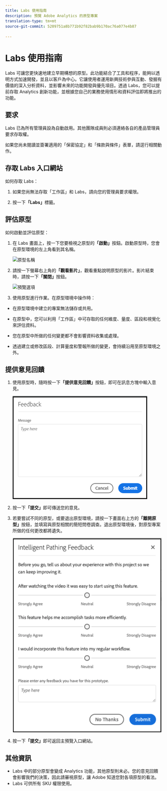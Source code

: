 ```yaml
---
title: Labs 使用指南
description: 預覽 Adobe Analytics 的原型專案
translation-type: tm+mt
source-git-commit: 5209751a8b771b92f82bab9b170ac76a077e4b87

---
```




# Labs 使用指南

Labs 可讓您更快速地建立早期構想的原型。此功能結合了工具和程序，能夠以透明方式加速開發，並且以客戶為中心。它讓使用者運用新興技術參與互動、發掘有價值的深入分析資料，並影響未來的功能開發與優先項目。透過 Labs，您可以提前存取 Analytics 創新功能，並根據您自己的業務使用情形和資料評估即將推出的功能。

## 要求

Labs 已為所有管理員設為自動啟用。其他團隊成員則必須連絡各自的產品管理員要求存取權。

如果您尚未閱讀並簽署適用的「保密協定」和「條款與條件」表單，請逕行相關動作。

## 存取 Labs 入口網站

如何存取 Labs：

1. 如果您尚無法存取「工作區」和 Labs，請向您的管理員要求權限。

1. 按一下&#x200B;**「Labs」**&#x200B;標籤。

## 評估原型

如何啟動並評估原型：

1. 在 Labs 畫面上，按一下您要檢視之原型的&#x200B;**「啟動」**&#x200B;按鈕。啟動原型時，您會在原型環境的左上角看到其名稱。

   ![原型名稱](https://user-images.githubusercontent.com/29133525/58670566-c03b6c00-82fc-11e9-8b29-ee34260c4024.png)

1. 請按一下螢幕右上角的&#x200B;**「觀看影片」**，觀看重點說明原型的影片。影片結束時，請按一下&#x200B;**「關閉」**&#x200B;按鈕。

   ![預覽選項](https://user-images.githubusercontent.com/29133525/58670261-a2213c00-82fb-11e9-88db-cc839c98fdab.png)

1. 使用原型進行作業。在原型環境中操作時：

* 在原型環境中建立的專案無法儲存或共用。

* 在原型中，您可以利用「工作區」中可存取的任何維度、量度、區段和視覺化來評估資料。

* 您在原型中所做的任何變更都不會影響資料收集或處理。

* 透過建立或修改區段、計算量度和警報所做的變更，會持續沿用至原型環境之外。

## 提供意見回饋

1. 使用原型時，隨時按一下&#x200B;**「提供意見回饋」**&#x200B;按鈕，即可在訊息方塊中輸入意見。

   ![feedback_box](assets/give_feedback.png)

1. 按一下&#x200B;**「提交」**&#x200B;即可傳送您的意見。

1. 若要嘗試不同的原型，或要退出原型環境，請按一下畫面右上方的&#x200B;**「離開原型」**&#x200B;按鈕，並填寫與原型相關的簡短問卷調查。退出原型環境後，對原型專案所做的任何更改都將遺失。

   ![新的意見回饋方塊](assets/short-survey.png)

1. 按一下&#x200B;**「提交」**&#x200B;即可返回主預覽入口網站。

## 其他資訊

* Labs 中的部分原型會變成 Analytics 功能，其他原型則未必。您的意見回饋會影響我們的決策，因此請審視原型，讓 Adobe 知道您對各項原型的看法。
* Labs 可供所有 SKU 權限使用。
